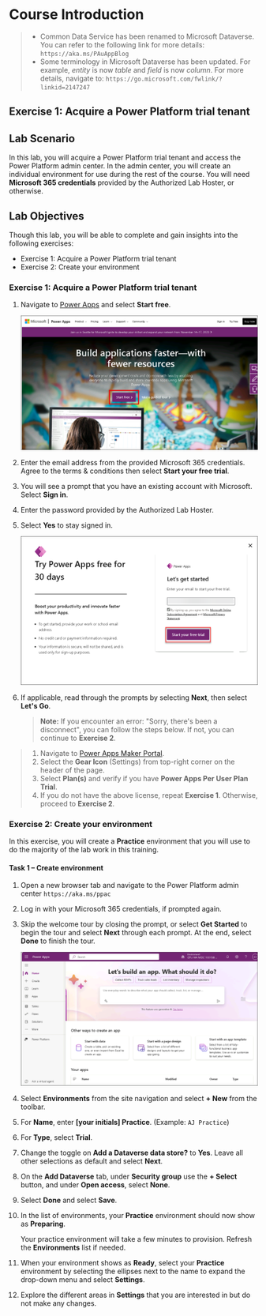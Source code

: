 # Course Introduction
 
> - Common Data Service has been renamed to Microsoft Dataverse. You can refer to the following link for more details: `https://aka.ms/PAuAppBlog`
> - Some terminology in Microsoft Dataverse has been updated. For example, *entity* is now *table* and *field* is now *column*. For more details, navigate to: `https://go.microsoft.com/fwlink/?linkid=2147247`
 
## Exercise 1: Acquire a Power Platform trial tenant
 
## Lab Scenario
 
In this lab, you will acquire a Power Platform trial tenant and access the Power Platform admin center. In the admin center, you will create an individual environment for use during the rest of the course. You will need **Microsoft 365 credentials** provided by the Authorized Lab Hoster, or otherwise.
 
## Lab Objectives
 
Though this lab, you will be able to complete and gain insights into the following exercises:
 
-  Exercise 1: Acquire a Power Platform trial tenant
-  Exercise 2: Create your environment
 
### Exercise 1: Acquire a Power Platform trial tenant
 
1.  Navigate to [Power Apps](https://powerapps.microsoft.com/) and select **Start free**.

      ![signin](01/media/lab00.png)
 
3.  Enter the email address from the provided Microsoft 365 credentials. Agree to the terms & conditions then select **Start your free trial**.
 
4.  You will see a prompt that you have an existing account with Microsoft. Select **Sign in**.
 
5.  Enter the password provided by the Authorized Lab Hoster.
 
6.  Select **Yes** to stay signed in.

      ![signin](01/media/lab011.png)
 
8.  If applicable, read through the prompts by selecting **Next**, then select **Let's Go**.
 
    > **Note:** If you encounter an error: "Sorry, there's been a disconnect", you can follow the steps below. If not, you can continue to **Exercise 2**.
>
> 1. Navigate to [Power Apps Maker Portal](https://make.powerapps.com).
> 2. Select the **Gear Icon** (Settings) from top-right corner on the header of the page.
> 3. Select **Plan(s)** and verify if you have **Power Apps Per User Plan Trial**. 
> 4. If you do not have the above license, repeat **Exercise 1**. Otherwise, proceed to **Exercise 2**.
 
 
### Exercise 2: Create your environment
 
In this exercise, you will create a **Practice** environment that you will use to do the majority of the lab work in this training.
 
#### Task 1 – Create environment
 
1.  Open a new browser tab and navigate to the Power Platform admin center `https://aka.ms/ppac` 
2.  Log in with your Microsoft 365 credentials, if prompted again.
 
3.  Skip the welcome tour by closing the prompt, or select **Get Started** to begin the tour and select **Next** through each prompt. At the end, select **Done** to finish the tour.
   
      ![getting started](01/media/lab02.png)
 
5.  Select **Environments** from the site navigation and select **+ New** from the toolbar.
 
6.  For **Name**, enter **[your initials] Practice**. (Example: `AJ Practice`) 
7.  For **Type**, select **Trial**. 
8.  Change the toggle on **Add a Dataverse data store?** to **Yes**. Leave all other selections as default and select **Next**.
 
9.  On the **Add Dataverse** tab, under **Security group** use the **+ Select** button, and under **Open access**, select **None**.
10.  Select **Done** and select **Save**.
 
11. In the list of environments, your **Practice** environment should now show as **Preparing**.
 
    Your practice environment will take a few minutes to provision. Refresh the **Environments** list if needed.
 
12. When your environment shows as **Ready**, select your **Practice** environment by selecting the ellipses next to the name to expand the drop-down menu and select **Settings**.
 
13. Explore the different areas in **Settings** that you are interested in but do not make any changes. 
